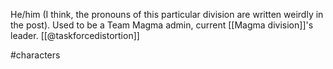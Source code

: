 He/him (I think, the pronouns of this particular division are written weirdly in the post). Used to be a Team Magma admin, current [[Magma division]]'s leader. [[@taskforcedistortion]]

#characters 